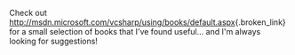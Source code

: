 Check out <http://msdn.microsoft.com/vcsharp/using/books/default.aspx>{.broken_link} for a small selection of books that I've found useful... and I'm always looking for suggestions!